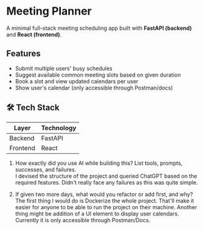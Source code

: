 # Meeting Planner

A minimal full-stack meeting scheduling app built with **FastAPI (backend)** and **React (frontend)**.

## Features

- Submit multiple users' busy schedules
- Suggest available common meeting slots based on given duration
- Book a slot and view updated calendars per user
- Show user's calendar (only accessible through Postman/docs)

## 🛠️ Tech Stack

| Layer       | Technology     |
|-------------|----------------|
| Backend     | FastAPI        |
| Frontend    | React          |

1. How exactly did you use AI while building this? List tools, prompts, successes, and failures.\
I devised the structure of the project and queried ChatGPT based on the required features. Didn't really face any failures as this was quite simple.

2. If given two more days, what would you refactor or add first, and why?\
The first thing I would do is Dockerize the whole project. That'll make it easier for anyone to be able to run the project on their machine. Another thing might be addition of a UI element to display user calendars. Currently it is only accessible through Postman/Docs.